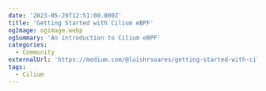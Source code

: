```yaml
---
date: '2023-05-29T12:51:00.000Z'
title: 'Getting Started with Cilium eBPF'
ogImage: ogimage.webp
ogSummary: 'An introduction to Cilium eBPF'
categories:
  - Community
externalUrl: 'https://medium.com/@luishrsoares/getting-started-with-cilium-ebpf-778d00c113aa/'
tags:
  - Cilium
---
```

